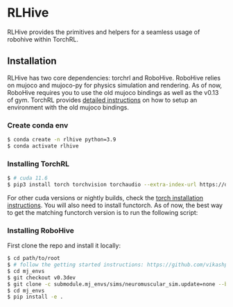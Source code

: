 # RLHive

RLHive provides the primitives and helpers for a seamless usage of robohive within TorchRL.

## Installation
RLHive has two core dependencies: torchrl and RoboHive. RoboHive relies on mujoco 
and mujoco-py for physics simulation and rendering. As of now, RoboHive requires 
you to use the old mujoco bindings as well as the v0.13 of gym.
TorchRL provides [detailed instructions](https://github.com/facebookresearch/rl/pull/375) 
on how to setup an environment with the old mujoco bindings.

### Create conda env
```bash
$ conda create -n rlhive python=3.9
$ conda activate rlhive
```

### Installing TorchRL
```bash
$ # cuda 11.6
$ pip3 install torch torchvision torchaudio --extra-index-url https://download.pytorch.org/whl/cu116
```
For other cuda versions or nightly builds, check the [torch installation instructions](https://pytorch.org/get-started/locally/).
You will also need to install functorch. As of now, the best way to get the matching functorch version is to run the following script:


### Installing RoboHive
First clone the repo and install it locally:
```bash
$ cd path/to/root
$ # follow the getting started instructions: https://github.com/vikashplus/mj_envs/tree/v0.3dev#getting-started
$ cd mj_envs
$ git checkout v0.3dev
$ git clone -c submodule.mj_envs/sims/neuromuscular_sim.update=none --branch v0.3dev --recursive https://github.com/vikashplus/mj_envs.git
$ cd mj_envs
$ pip install -e .
```